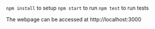 ```npm install``` to setup
```npm start``` to run
```npm test``` to run tests

The webpage can be accessed at http://localhost:3000